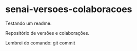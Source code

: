 # senai-versoes-colaboracoes

Testando um readme.

Repositório de versões e colaborações.

Lembrei do comando: git commit